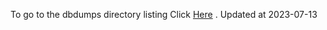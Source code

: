 To go to the dbdumps directory listing Click [Here](https://ipfs.io/ipfs/bafkreiggudxfveaddaswbhohpb4ewmihljdjwrcjx3npy76inwd3z74ngq) . Updated at 2023-07-13